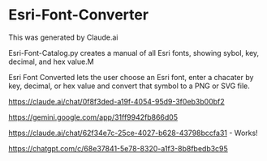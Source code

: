 # Esri-Font-Converter

This was generated by Claude.ai<br>

Esri-Font-Catalog.py creates a manual of all Esri fonts, showing sybol, key, decimal, and hex value.M<br>

Esri Font Converted lets the user choose an Esri font, enter a chacater by key, decimal, or hex value and convert that symbol to a PNG or SVG file.<br>

https://claude.ai/chat/0f8f3ded-a19f-4054-95d9-3f0eb3b00bf2<br>

https://gemini.google.com/app/31ff9942fb866d05<br>

https://claude.ai/chat/62f34e7c-25ce-4027-b628-43798bccfa31 - Works!<br>

https://chatgpt.com/c/68e37841-5e78-8320-a1f3-8b8fbedb3c95


